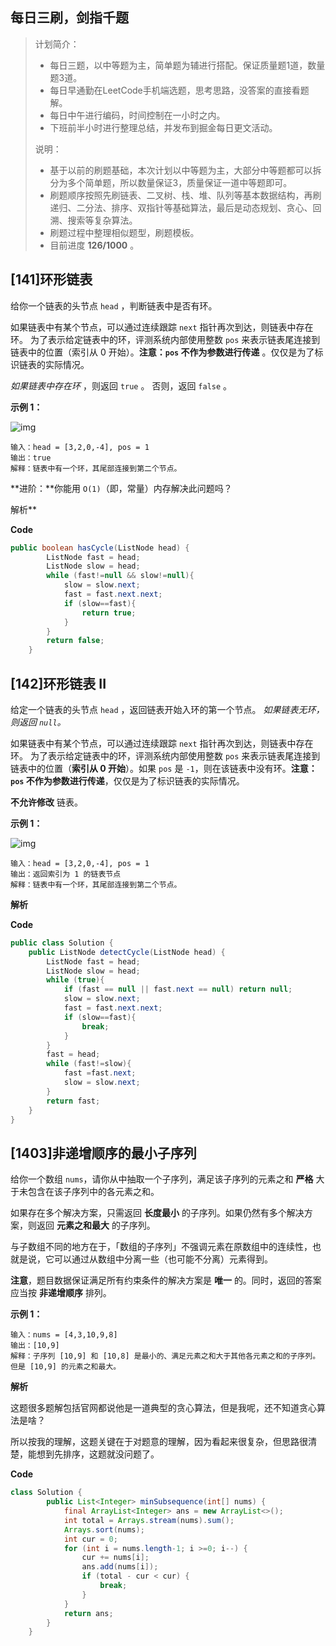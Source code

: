 ## 每日三刷，剑指千题

> 计划简介：
>
> - 每日三题，以中等题为主，简单题为辅进行搭配。保证质量题1道，数量题3道。
> - 每日早通勤在LeetCode手机端选题，思考思路，没答案的直接看题解。
> - 每日中午进行编码，时间控制在一小时之内。
> - 下班前半小时进行整理总结，并发布到掘金每日更文活动。
>
> 说明：
>
> - 基于以前的刷题基础，本次计划以中等题为主，大部分中等题都可以拆分为多个简单题，所以数量保证3，质量保证一道中等题即可。
> - 刷题顺序按照先刷链表、二叉树、栈、堆、队列等基本数据结构，再刷递归、二分法、排序、双指针等基础算法，最后是动态规划、贪心、回溯、搜索等复杂算法。
> - 刷题过程中整理相似题型，刷题模板。
> - 目前进度 **126/1000** 。



## [141]环形链表

给你一个链表的头节点 `head` ，判断链表中是否有环。

如果链表中有某个节点，可以通过连续跟踪 `next` 指针再次到达，则链表中存在环。 为了表示给定链表中的环，评测系统内部使用整数 `pos` 来表示链表尾连接到链表中的位置（索引从 0 开始）。**注意：`pos` 不作为参数进行传递** 。仅仅是为了标识链表的实际情况。

*如果链表中存在环* ，则返回 `true` 。 否则，返回 `false` 。



**示例 1：**

![img](https://yitiaoit.oss-cn-beijing.aliyuncs.com/img/circularlinkedlist.png)

```
输入：head = [3,2,0,-4], pos = 1
输出：true
解释：链表中有一个环，其尾部连接到第二个节点。
```

**进阶：**你能用 `O(1)`（即，常量）内存解决此问题吗？

解析**



**Code**

```java
public boolean hasCycle(ListNode head) {
        ListNode fast = head;
        ListNode slow = head;
        while (fast!=null && slow!=null){
            slow = slow.next;
            fast = fast.next.next;
            if (slow==fast){
                return true;
            }
        }
        return false;
    }
```

## [142]环形链表 II

给定一个链表的头节点 `head` ，返回链表开始入环的第一个节点。 *如果链表无环，则返回 `null`。*

如果链表中有某个节点，可以通过连续跟踪 `next` 指针再次到达，则链表中存在环。 为了表示给定链表中的环，评测系统内部使用整数 `pos` 来表示链表尾连接到链表中的位置（**索引从 0 开始**）。如果 `pos` 是 `-1`，则在该链表中没有环。**注意：`pos` 不作为参数进行传递**，仅仅是为了标识链表的实际情况。

**不允许修改** 链表。





**示例 1：**

![img](https://yitiaoit.oss-cn-beijing.aliyuncs.com/img/circularlinkedlist.png)

```
输入：head = [3,2,0,-4], pos = 1
输出：返回索引为 1 的链表节点
解释：链表中有一个环，其尾部连接到第二个节点。
```



**解析**



**Code**

```java
public class Solution {
    public ListNode detectCycle(ListNode head) {
        ListNode fast = head;
        ListNode slow = head;
        while (true){
            if (fast == null || fast.next == null) return null;
            slow = slow.next;
            fast = fast.next.next;
            if (slow==fast){
                break;
            }
        }
        fast = head;
        while (fast!=slow){
            fast =fast.next;
            slow = slow.next;
        }
        return fast;
    }
}
```

## [1403]非递增顺序的最小子序列

给你一个数组 `nums`，请你从中抽取一个子序列，满足该子序列的元素之和 **严格** 大于未包含在该子序列中的各元素之和。

如果存在多个解决方案，只需返回 **长度最小** 的子序列。如果仍然有多个解决方案，则返回 **元素之和最大** 的子序列。

与子数组不同的地方在于，「数组的子序列」不强调元素在原数组中的连续性，也就是说，它可以通过从数组中分离一些（也可能不分离）元素得到。

**注意**，题目数据保证满足所有约束条件的解决方案是 **唯一** 的。同时，返回的答案应当按 **非递增顺序** 排列。



**示例 1：**

```
输入：nums = [4,3,10,9,8]
输出：[10,9] 
解释：子序列 [10,9] 和 [10,8] 是最小的、满足元素之和大于其他各元素之和的子序列。但是 [10,9] 的元素之和最大。 
```



**解析**

这题很多题解包括官网都说他是一道典型的贪心算法，但是我呢，还不知道贪心算法是啥？

所以按我的理解，这题关键在于对题意的理解，因为看起来很复杂，但思路很清楚，能想到先排序，这题就没问题了。

**Code**

```java
class Solution {
        public List<Integer> minSubsequence(int[] nums) {
            final ArrayList<Integer> ans = new ArrayList<>();
            int total = Arrays.stream(nums).sum();
            Arrays.sort(nums);
            int cur = 0;
            for (int i = nums.length-1; i >=0; i--) {
                cur += nums[i];
                ans.add(nums[i]);
                if (total - cur < cur) {
                    break;
                }
            }
            return ans;
        }
    }
```

